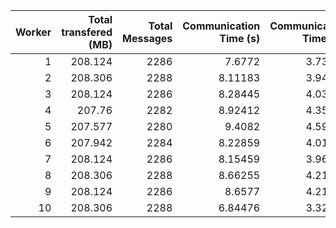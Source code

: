 |   Worker |   Total transfered (MB) |   Total Messages |   Communication Time (s) |   Communication Time (%) |   Work Time (s) |   Work Time (%) |   Other Time (s) |   Other Time (%) |
|---------:|------------------------:|-----------------:|-------------------------:|-------------------------:|----------------:|----------------:|-----------------:|-----------------:|
|        1 |                 208.124 |             2286 |                  7.6772  |                  3.73234 |         37.8    |         18.3768 |          160.217 |          77.8909 |
|        2 |                 208.306 |             2288 |                  8.11183 |                  3.94327 |         38.9868 |         18.952  |          158.615 |          77.1047 |
|        3 |                 208.124 |             2286 |                  8.28445 |                  4.03127 |         37.7554 |         18.3721 |          159.465 |          77.5967 |
|        4 |                 207.76  |             2282 |                  8.92412 |                  4.35554 |         39.454  |         19.2561 |          156.513 |          76.3884 |
|        5 |                 207.577 |             2280 |                  9.4082  |                  4.59339 |         41.4083 |         20.2169 |          154.004 |          75.1897 |
|        6 |                 207.942 |             2284 |                  8.22859 |                  4.01289 |         37.9576 |         18.5111 |          158.867 |          77.476  |
|        7 |                 208.124 |             2286 |                  8.15459 |                  3.96972 |         37.8247 |         18.4134 |          159.441 |          77.6169 |
|        8 |                 208.306 |             2288 |                  8.66255 |                  4.21052 |         39.1727 |         19.0403 |          157.901 |          76.7492 |
|        9 |                 208.124 |             2286 |                  8.6577  |                  4.21427 |         39.0638 |         19.0149 |          157.716 |          76.7708 |
|       10 |                 208.306 |             2288 |                  6.84476 |                  3.32492 |         36.9757 |         17.9613 |          162.042 |          78.7138 |